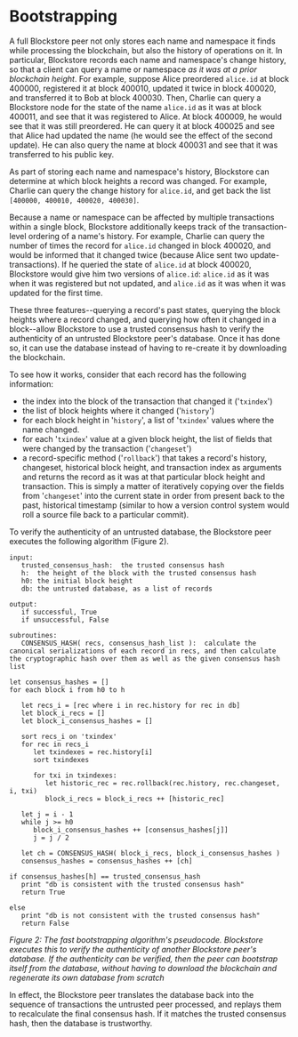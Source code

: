# Bootstrapping

A full Blockstore peer not only stores each name and namespace it finds while processing the blockchain, but also the history of operations on it.  In particular, Blockstore records each name and namespace's change history, so that a client can query a name or namespace _as it was at a prior blockchain height_.  For example, suppose Alice preordered `alice.id` at block 400000, registered it at block 400010, updated it twice in block 400020, and transferred it to Bob at block 400030.  Then, Charlie can query a Blockstore node for the state of the name `alice.id` as it was at block 400011, and see that it was registered to Alice.  At block 400009, he would see that it was still preordered.  He can query it at block 400025 and see that Alice had updated the name (he would see the effect of the second update).  He can also query the name at block 400031 and see that it was transferred to his public key.

As part of storing each name and namespace's history, Blockstore can determine at which block heights a record was changed.  For example, Charlie can query the change history for `alice.id`, and get back the list `[400000, 400010, 400020, 400030]`.

Because a name or namespace can be affected by multiple transactions within a single block, Blockstore additionally keeps track of the transaction-level ordering of a name's history.  For example, Charlie can query the number of times the record for `alice.id` changed in block 400020, and would be informed that it changed twice (because Alice sent two update-transactions).  If he queried the state of `alice.id` at block 400020, Blockstore would give him two versions of `alice.id`:  `alice.id` as it was when it was registered but not updated, and `alice.id` as it was when it was updated for the first time.

These three features--querying a record's past states, querying the block heights where a record changed, and querying how often it changed in a block--allow Blockstore to use a trusted consensus hash to verify the authenticity of an untrusted Blockstore peer's database.  Once it has done so, it can use the database instead of having to re-create it by downloading the blockchain.

To see how it works, consider that each record has the following information:

* the index into the block of the transaction that changed it ('`txindex`')
* the list of block heights where it changed ('`history`')
* for each block height in '`history`', a list of '`txindex`' values where the name changed.
* for each '`txindex`' value at a given block height, the list of fields that were changed by the transaction ('`changeset`') 
* a record-specific method ('`rollback`') that takes a record's history, changeset, historical block height, and transaction index as arguments and returns the record as it was at that particular block height and transaction.  This is simply a matter of iteratively copying over the fields from '`changeset`' into the current state in order from present back to the past, historical timestamp (similar to how a version control system would roll a source file back to a particular commit).

To verify the authenticity of an untrusted database, the Blockstore peer executes the following algorithm (Figure 2).

```
input:
   trusted_consensus_hash:  the trusted consensus hash
   h:  the height of the block with the trusted consensus hash
   h0: the initial block height
   db: the untrusted database, as a list of records

output:
   if successful, True
   if unsuccessful, False

subroutines:
   CONSENSUS_HASH( recs, consensus_hash_list ):  calculate the canonical serializations of each record in recs, and then calculate the cryptographic hash over them as well as the given consensus hash list

let consensus_hashes = []
for each block i from h0 to h

   let recs_i = [rec where i in rec.history for rec in db]
   let block_i_recs = []
   let block_i_consensus_hashes = []

   sort recs_i on 'txindex'
   for rec in recs_i
      let txindexes = rec.history[i]
      sort txindexes

      for txi in txindexes:
         let historic_rec = rec.rollback(rec.history, rec.changeset, i, txi)
         block_i_recs = block_i_recs ++ [historic_rec]
   
   let j = i - 1
   while j >= h0
      block_i_consensus_hashes ++ [consensus_hashes[j]]
      j = j / 2
   
   let ch = CONSENSUS_HASH( block_i_recs, block_i_consensus_hashes )
   consensus_hashes = consensus_hashes ++ [ch]

if consensus_hashes[h] == trusted_consensus_hash
   print "db is consistent with the trusted consensus hash"
   return True

else
   print "db is not consistent with the trusted consensus hash"
   return False 
```

_Figure 2: The fast bootstrapping algorithm's pseudocode.  Blockstore executes this to verify the authenticity of another Blockstore peer's database.  If the authenticity can be verified, then the peer can bootstrap itself from the database, without having to download the blockchain and regenerate its own database from scratch_

In effect, the Blockstore peer translates the database back into the sequence of transactions the untrusted peer processed, and replays them to recalculate the final consensus hash.  If it matches the trusted consensus hash, then the database is trustworthy.